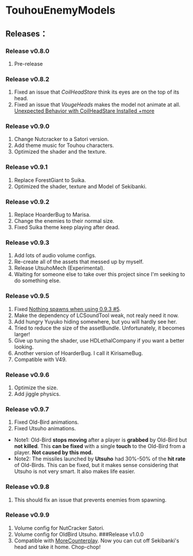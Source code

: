 # TouhouEnemyModels
## Releases：
### Release v0.8.0
1. Pre-release
### Release v0.8.2
1. Fixed an issue that _CoilHeadStare_ think its eyes are on the top of its head.
2. Fixed an issue that _VougeHeads_ makes the model not animate at all.
[Unexpected Behavior with CoilHeadStare Installed +more](https://github.com/BoredBean/SekibankiSpringMan/issues/2)
### Release v0.9.0
1. Change Nutcracker to a Satori version.
2. Add theme music for Touhou characters.
3. Optimized the shader and the texture.
### Release v0.9.1
1. Replace ForestGiant to Suika.
2. Optimized the shader, texture and Model of Sekibanki.
### Release v0.9.2
1. Replace HoarderBug to Marisa.
2. Change the enemies to their normal size.
3. Fixed Suika theme keep playing after dead.
### Release v0.9.3
1. Add lots of audio volume configs.
2. Re-create all of the assets that messed up by myself.
3. Release UtsuhoMech (Experimental).
4. Waiting for someone else to take over this project since I'm seeking to do something else.
### Release v0.9.5
1. Fixed [Nothing spawns when using 0.9.3 #5](https://github.com/BoredBean/TouhouCompany/issues/5).
2. Make the dependency of LCSoundTool weak, not realy need it now.
3. Add hungry Yuyuko hiding somewhere, but you will hardly see her.
4. Tried to reduce the size of the assetBundle. Unfortunately, it becomes larger!
5. Give up tuning the shader, use HDLethalCompany if you want a better looking.
6. Another version of HoarderBug. I call it KirisameBug.
7. Compatible with V49.
### Release v0.9.6
1. Optimize the size.
2. Add jiggle physics.
### Release v0.9.7
1. Fixed Old-Bird animations.
2. Fixed Utsuho animations.
* Note1: Old-Bird **stops moving** after a player is **grabbed** by Old-Bird but **not killed**. This **can be fixed** with a single **touch** to the Old-Bird from a player. **Not caused by this mod.**
* Note2: The missiles launched by **Utsuho** had 30%-50% of the **hit rate** of Old-Birds. This can be fixed, but it makes sense considering that Utsuho is not very smart. It also makes life easier.
### Release v0.9.8
1. This should fix an issue that prevents enemies from spawning.
### Release v0.9.9
1. Volume config for NutCracker Satori.
2. Volume config for OldBird Utsuho.
###Release v1.0.0
1. Compatible with [MoreCounterplay](https://thunderstore.io/c/lethal-company/p/BaronDrakula/MoreCounterplay/). Now you can cut off Sekibanki's head and take it home. Chop-chop!